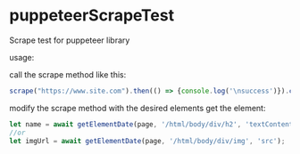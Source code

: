 # puppeteerScrapeTest
Scrape test for puppeteer library

usage:

call the scrape method like this:
```javascript 
scrape("https://www.site.com").then(() => {console.log('\nsuccess')}).catch(e => console.log('error: ' + e));
```

modify the scrape method with the desired elements
get the element:
```javascript
let name = await getElementDate(page, '/html/body/div/h2', 'textContent');
//or
let imgUrl = await getElementDate(page, '/html/body/div/img', 'src');
```
